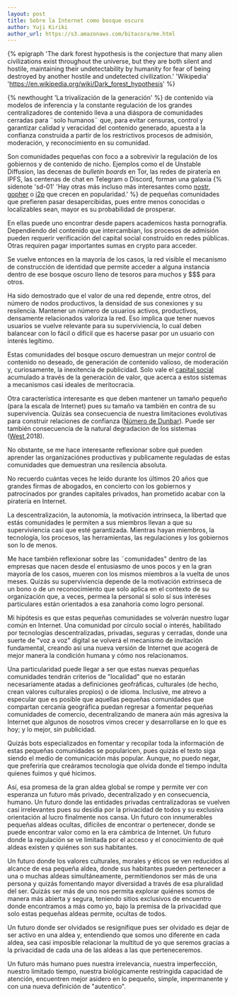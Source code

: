 ```yaml
---
layout: post
title: Sobre la Internet como bosque oscuro
author: Yuji Kiriki
author_url: https://s3.amazonaws.com/bitacora/me.html
---
```


{% epigraph 'The dark forest hypothesis is the conjecture that many alien civilizations exist throughout the universe, but they are both silent and hostile, maintaining their undetectability by humanity for fear of being destroyed by another hostile and undetected civilization.' 'Wikipedia' 'https://en.wikipedia.org/wiki/Dark_forest_hypothesis' %}

{% newthought 'La trivalización de la generación' %} de contenido vía modelos de inferencia y la constante regulación de los grandes centralizadores de contenido lleva a una diáspora de comunidades cerradas para ¨solo humanos¨ que, para evitar censuras, control y garantizar calidad y veracidad del contenido generado, apuesta a la confianza construida a partir de los restrictivos procesos de admisión, moderación, y reconocimiento en su comunidad.

Son comunidades pequeñas con foco a a sobrevivir la regulación de los gobiernos y de contenido de nicho. Ejemplos como el de Unstable Diffusion, las decenas de _bulletin boards_ en Tor, las redes de piratería en IPFS, las centenas de chat en Telegram o Discord, forman una galaxia {% sidenote 'sd-01' 'Hay otras más incluso más interesantes como [nostr](https://nostr-how.vercel.app/en/what-is-nostr), [gopher](https://en.wikipedia.org/wiki/Gopher_(protocol)) o [i2p](https://geti2p.net/en/) que crecen en popularidad.' %}  de pequeñas comunidades que prefieren pasar desapercibidas, pues entre menos conocidas o localizables sean, mayor es su probabilidad de prosperar.

En ellas puede uno encontrar desde papers academicos hasta pornografía. Dependiendo del contenido que intercambian, los procesos de admisión pueden requerir verificación del capital social construido en redes públicas. Otras requiren pagar importantes sumas en crypto para acceder.

Se vuelve entonces en la mayoría de los casos, la red visible el mecanismo de construcción de identidad que permite acceder a alguna instancia dentro de ese bosque oscuro lleno de tesoros para muchos y $$$ para otros.

Ha sido demostrado que el valor de una red depende, entre otros, del número de nodos productivos, la densidad de sus conexiones y su resilencia. Mantener un número de usuarios activos, productivos, densamente relacionados valoriza la red. Eso implica que tener nuevos usuarios se vuelve relevante para su superviviencia, lo cual deben balancear con lo fácil o difícil que es hacerse pasar por un usuario con interés legítimo.

Estas comunidades del bosque oscuro demuestran un mejor control de contenido no deseado, de generación de contenido valioso, de moderación y, curiosamente, la inexitencia de publicidad. Solo vale el [capital social](https://en.wikipedia.org/wiki/Social_capital) acumulado a través de la generación de valor, que acerca a estos sistemas a mecanismos casi ideales de meritocracia.

Otra característica interesante es que deben mantener un tamaño pequeño (para la escala de Internet) pues su tamaño va también en contra de su supervivencia. Quizás sea consecuencia de nuestra limitaciones evolutivas para construir relaciones de confianza ([Número de Dunbar](https://en.wikipedia.org/wiki/Dunbar%27s_number)). Puede ser también consecuencia de la natural degradacion de los sistemas ([West](https://www.penguinrandomhouse.com/books/314049/scale-by-geoffrey-west/),2018).

No obstante, se me hace interesante reflexionar sobre qué pueden aprender las organizaciónes productivas y publicamente reguladas de estas comunidades que demuestran una resilencia absoluta.

No recuerdo cuántas veces he leído durante los últimos 20 años que grandes firmas de abogados, en concierto con los gobiernos y patrocinados por grandes capitales privados, han prometido acabar con la piratería en Internet.

La descentralización, la autonomía, la motivación intrinseca, la libertad que estás comunidades le permiten a sus miembros llevan a que su superviviencia casi que esté garantizada. Mientras hayan miembros, la tecnología, los procesos, las herramientas, las regulaciones y los gobiernos son lo de menos.

Me hace también reflexionar sobre las ¨comunidades" dentro de las empresas que nacen desde el entusiasmo de unos pocos y en la gran mayoría de los casos, mueren con los mismos miembros a la vuelta de unos meses. Quizás su superviviencia depende de la motivación extrinseca de un bono o de un reconocimiento que solo aplica en el contexto de su organización que, a veces, permea la personal sí solo sí sus interéses particulares están orientados a esa zanahoria como logro personal.

Mi hipótesis es que estas pequeñas comunidades se volverán nuestro lugar común en Internet. Una comunidad por círculo social o interés, habilitado por tecnologías descentralizadas, privadas, seguras y cerradas, donde una suerte de "voz a voz" digital se volverá el mecanismo de invitación fundamental, creando así una nueva versión de Internet que acogerá de mejor manera la condición humana y cómo nos relacionamos.

Una particularidad puede llegar a ser que estas nuevas pequeñas comunidades tendrán criterios de "localidad" que no estarán necesariamente atadas a definiciones geofráficas, culturales (de hecho, crean valores culturales propios) o de idioma. Inclusive, me atrevo a especular que es posible que aquellas pequeñas comunidades que compartan cercanía geográfica puedan regresar a fomentar pequeñas comunidades de comercio, decentralizando de manera aún más agresiva la Internet que algunos de nosotros vimos crecer y desarrollarse en lo que es hoy; y lo mejor, sin publicidad.

Quizás bots especializados en fomentar y recopilar toda la información de estas pequeñas comunidades se popularicen, pues quizás el texto siga siendo el medio de comunicación más popular. Aunque, no puedo negar, que preferiría que creáramos tecnología que olvida donde el tiempo indulta quienes fuimos y qué hicimos.

Así, esa promesa de la gran aldea global se rompe y permite ver con esperanza un futuro más privado, decentralizado y en consecuencia, humano. Un futuro donde las entidades privadas centralizadoras se vuelven casi irrelevantes pues su desidia por la privacidad de todos y su exclusiva orientación al lucro finalmente nos cansa. Un futuro con innumerables pequeñas aldeas ocultas, difíciles de encontrar o pertenecer, donde se puede encontrar valor como en la era cámbrica de Internet. Un futuro donde la regulación se ve limitada por el acceso y el conocimiento de qué aldeas existen y quiénes son sus habitantes.

Un futuro donde los valores culturales, morales y éticos se ven reducidos al alcance de esa pequeña aldea, donde sus habitantes pueden pertenecer a una o muchas aldeas simultáneamente, permitiendonos ser más de una persona y quizás fomentando mayor diversidad a través de esa pluralidad del ser. Quizás ser más de uno nos permita explorar quiénes somos de manera más abierta y segura, teniendo sitios exclusivos de encuentro donde encontramos a más como yo, bajo la premisa de la privacidad que solo estas pequeñas aldeas permite, ocultas de todos.

Un futuro donde ser olvidados se resignifique pues ser olvidado es dejar de ser activo en una aldea y, entendiendo que somos uno diferente en cada aldea, sea casi imposible relacionar la multitud de yo que seremos gracias a la privacidad de cada una de las aldeas a las que perteneceremos.

Un futuro más humano pues nuestra irrelevancia, nuestra imperfección, nuestro limitado tiempo, nuestra biológicamente restringida capacidad de atención, encuentren mejor asidero en lo pequeño, simple, impermanente y con una nueva definición de "autentico".
